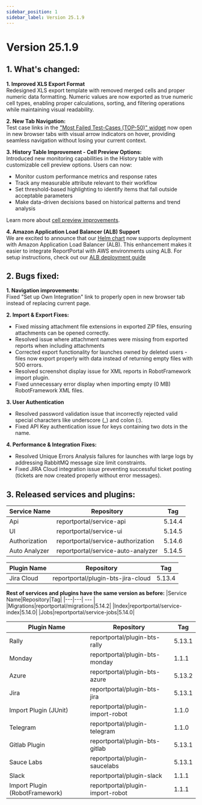 ```yaml
---
sidebar_position: 1
sidebar_label: Version 25.1.9
---
```


# Version 25.1.9

## 1. What's changed:

**1. Improved XLS Export Format**<br />
Redesigned XLS export template with removed merged cells and proper numeric data formatting. Numeric values are now exported as true numeric cell types, enabling proper calculations, sorting, and filtering operations while maintaining visual readability.

**2. New Tab Navigation:**<br />
Test case links in the ["Most Failed Test-Cases (TOP-50)" widget](/dashboards-and-widgets/MostFailedTestCasesTableTop50) now open in new browser tabs with visual arrow indicators on hover, providing seamless navigation without losing your current context.

**3. History Table Improvement - Cell Preview Options:**<br />
Introduced new monitoring capabilities in the History table with customizable cell preview options. Users can now:
- Monitor custom performance metrics and response rates
- Track any measurable attribute relevant to their workflow
- Set threshold-based highlighting to identify items that fall outside acceptable parameters
- Make data-driven decisions based on historical patterns and trend analysis

Learn more about [cell preview improvements](/work-with-reports/HistoryOfLaunches#cell-preview-options).

**4. Amazon Application Load Balancer (ALB) Support**<br />
We are excited to announce that our [Helm chart](https://github.com/reportportal/kubernetes) now supports deployment with Amazon Application Load Balancer (ALB). This enhancement makes it easier to integrate ReportPortal with AWS environments using ALB. For setup instructions, check out our [ALB deployment guide](https://github.com/reportportal/kubernetes/blob/master/docs/alb-deployment-guide.md)

## 2. Bugs fixed:

**1. Navigation improvements:**<br />
Fixed "Set up Own Integration" link to properly open in new browser tab instead of replacing current page.

**2. Import & Export Fixes:**
- Fixed missing attachment file extensions in exported ZIP files, ensuring attachments can be opened correctly.
- Resolved issue where attachment names were missing from exported reports when including attachments
- Corrected export functionality for launches owned by deleted users - files now export properly with data instead of returning empty files with 500 errors.
- Resolved screenshot display issue for XML reports in RobotFramework import plugin.
- Fixed unnecessary error display when importing empty (0 MB) RobotFramework XML files.

**3. User Authentication**
- Resolved password validation issue that incorrectly rejected valid special characters like underscore (_) and colon (:).
- Fixed API Key authentication issue for keys containing two dots in the name.

**4. Performance & Integration Fixes:**
- Resolved Unique Errors Analysis failures for launches with large logs by addressing RabbitMQ message size limit constraints.
- Fixed JIRA Cloud integration issue preventing successful ticket posting (tickets are now created properly without error messages).


## 3. Released services and plugins:

|Service Name|Repository|Tag|
|---|---| --- |
|Api|reportportal/service-api|5.14.4|
|UI|reportportal/service-ui|5.14.5|
|Authorization|reportportal/service-authorization|5.14.6|
|Auto Analyzer|reportportal/service-auto-analyzer|5.14.5|


|Plugin Name|Repository|Tag|
|---|---| --- |
|Jira Cloud|reportportal/plugin-bts-jira-cloud|5.13.4|


**Rest of services and plugins have the same version as before:**
|Service Name|Repository|Tag|
|---|---| --- |
|Migrations|reportportal/migrations|5.14.2|
|Index|reportportal/service-index|5.14.0|
|Jobs|reportportal/service-jobs|5.14.0|


|Plugin Name|Repository|Tag|
|---|---| --- |
|Rally|reportportal/plugin-bts-rally|5.13.1|
|Monday|reportportal/plugin-bts-monday|1.1.1|
|Azure|reportportal/plugin-bts-azure|5.13.2|
|Jira|reportportal/plugin-bts-jira|5.13.1|
|Import Plugin (JUnit)|reportportal/plugin-import-robot|1.1.0|
|Telegram|reportportal/plugin-telegram|1.1.0|
|Gitlab Plugin|reportportal/plugin-bts-gitlab|5.13.1|
|Sauce Labs|reportportal/plugin-saucelabs|5.13.1|
|Slack|reportportal/plugin-slack|1.1.1|
|Import Plugin (RobotFramework)|reportportal/plugin-import-robot|1.1.1|
